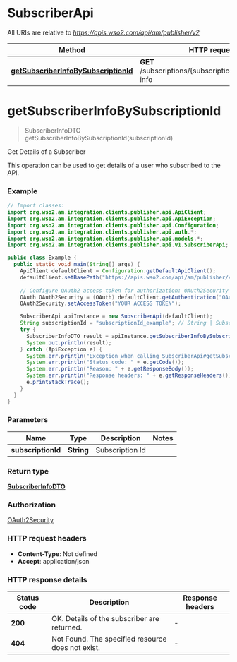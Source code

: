 # SubscriberApi

All URIs are relative to *https://apis.wso2.com/api/am/publisher/v2*

Method | HTTP request | Description
------------- | ------------- | -------------
[**getSubscriberInfoBySubscriptionId**](SubscriberApi.md#getSubscriberInfoBySubscriptionId) | **GET** /subscriptions/{subscriptionId}/subscriber-info | Get Details of a Subscriber


<a name="getSubscriberInfoBySubscriptionId"></a>
# **getSubscriberInfoBySubscriptionId**
> SubscriberInfoDTO getSubscriberInfoBySubscriptionId(subscriptionId)

Get Details of a Subscriber

This operation can be used to get details of a user who subscribed to the API. 

### Example
```java
// Import classes:
import org.wso2.am.integration.clients.publisher.api.ApiClient;
import org.wso2.am.integration.clients.publisher.api.ApiException;
import org.wso2.am.integration.clients.publisher.api.Configuration;
import org.wso2.am.integration.clients.publisher.api.auth.*;
import org.wso2.am.integration.clients.publisher.api.models.*;
import org.wso2.am.integration.clients.publisher.api.v1.SubscriberApi;

public class Example {
  public static void main(String[] args) {
    ApiClient defaultClient = Configuration.getDefaultApiClient();
    defaultClient.setBasePath("https://apis.wso2.com/api/am/publisher/v2");
    
    // Configure OAuth2 access token for authorization: OAuth2Security
    OAuth OAuth2Security = (OAuth) defaultClient.getAuthentication("OAuth2Security");
    OAuth2Security.setAccessToken("YOUR ACCESS TOKEN");

    SubscriberApi apiInstance = new SubscriberApi(defaultClient);
    String subscriptionId = "subscriptionId_example"; // String | Subscription Id 
    try {
      SubscriberInfoDTO result = apiInstance.getSubscriberInfoBySubscriptionId(subscriptionId);
      System.out.println(result);
    } catch (ApiException e) {
      System.err.println("Exception when calling SubscriberApi#getSubscriberInfoBySubscriptionId");
      System.err.println("Status code: " + e.getCode());
      System.err.println("Reason: " + e.getResponseBody());
      System.err.println("Response headers: " + e.getResponseHeaders());
      e.printStackTrace();
    }
  }
}
```

### Parameters

Name | Type | Description  | Notes
------------- | ------------- | ------------- | -------------
 **subscriptionId** | **String**| Subscription Id  |

### Return type

[**SubscriberInfoDTO**](SubscriberInfoDTO.md)

### Authorization

[OAuth2Security](../README.md#OAuth2Security)

### HTTP request headers

 - **Content-Type**: Not defined
 - **Accept**: application/json

### HTTP response details
| Status code | Description | Response headers |
|-------------|-------------|------------------|
**200** | OK.  Details of the subscriber are returned.  |  -  |
**404** | Not Found. The specified resource does not exist. |  -  |

